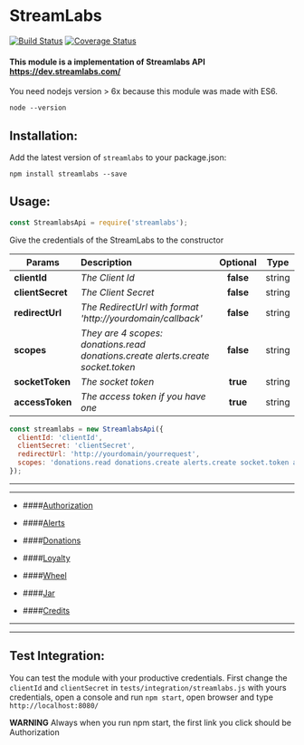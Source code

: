 # StreamLabs

[![Build Status](https://travis-ci.org/tnovas/streamLabs.svg?branch=master)](https://travis-ci.org/tnovas/streamLabs)
[![Coverage Status](https://coveralls.io/repos/github/tnovas/streamLabs/badge.svg)](https://coveralls.io/github/tnovas/streamLabs)

#### This module is a implementation of Streamlabs API https://dev.streamlabs.com/

You need nodejs version > 6x because this module was made with ES6.
```
node --version
```

## Installation:
Add the latest version of `streamlabs` to your package.json:
```
npm install streamlabs --save
```

## Usage:
```js
const StreamlabsApi = require('streamlabs');
```

Give the credentials of the StreamLabs to the constructor

| Params       | Description     | Optional | Type |
| --------     |:---------------| :-----:| :-----:|
| **clientId**     | *The Client Id* | **false** |  string |
| **clientSecret** | *The Client Secret* | **false** | string |
| **redirectUrl**  | *The RedirectUrl with format 'http://yourdomain/callback'* | **false** | string |
| **scopes**       | *They are 4 scopes: donations.read donations.create alerts.create socket.token* | **false** | string |
| **socketToken**  | *The socket token* | **true** | string |
| **accessToken**  | *The access token if you have one* | **true** | string |

```js
const streamlabs = new StreamlabsApi({
  clientId: 'clientId',
  clientSecret: 'clientSecret',
  redirectUrl: 'http://yourdomain/yourrequest',
  scopes: 'donations.read donations.create alerts.create socket.token alerts.write points.write points.read credits.write jar.write wheel.write',
});
```


------------

------------



- ####[Authorization](./docs/AUTHORIZATION.md)

- ####[Alerts](./docs/ALERTS.md)

- ####[Donations](./docs/DONATIONS.md)

- ####[Loyalty](./docs/LOYALTY.md)

- ####[Wheel](./docs/WHEEL.md)

- ####[Jar](./docs/JAR.md)

- ####[Credits](./docs/CREDITS.md)

------------


------------


## Test Integration:
You can test the module with your productive credentials. 
First change the `clientId` and `clientSecret` in `tests/integration/streamlabs.js` with yours credentials, open a console and run `npm start`, open browser and type `http://localhost:8080/`

**WARNING** Always when you run npm start, the first link you click should be Authorization
